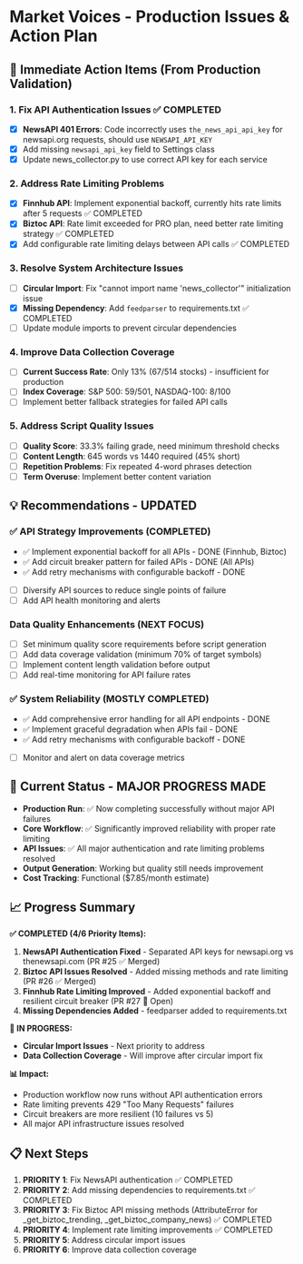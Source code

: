 # Market Voices - Production Issues & Action Plan

## 🚨 Immediate Action Items (From Production Validation)

### 1. Fix API Authentication Issues ✅ COMPLETED
- [x] **NewsAPI 401 Errors**: Code incorrectly uses `the_news_api_api_key` for newsapi.org requests, should use `NEWSAPI_API_KEY`
- [x] Add missing `newsapi_api_key` field to Settings class
- [x] Update news_collector.py to use correct API key for each service

### 2. Address Rate Limiting Problems  
- [x] **Finnhub API**: Implement exponential backoff, currently hits rate limits after 5 requests ✅ COMPLETED
- [x] **Biztoc API**: Rate limit exceeded for PRO plan, need better rate limiting strategy ✅ COMPLETED
- [x] Add configurable rate limiting delays between API calls ✅ COMPLETED

### 3. Resolve System Architecture Issues
- [ ] **Circular Import**: Fix "cannot import name 'news_collector'" initialization issue
- [x] **Missing Dependency**: Add `feedparser` to requirements.txt ✅ COMPLETED
- [ ] Update module imports to prevent circular dependencies

### 4. Improve Data Collection Coverage
- [ ] **Current Success Rate**: Only 13% (67/514 stocks) - insufficient for production
- [ ] **Index Coverage**: S&P 500: 59/501, NASDAQ-100: 8/100 
- [ ] Implement better fallback strategies for failed API calls

### 5. Address Script Quality Issues
- [ ] **Quality Score**: 33.3% failing grade, need minimum threshold checks
- [ ] **Content Length**: 645 words vs 1440 required (45% short)
- [ ] **Repetition Problems**: Fix repeated 4-word phrases detection
- [ ] **Term Overuse**: Implement better content variation

## 💡 Recommendations - UPDATED

### ✅ API Strategy Improvements (COMPLETED)
- ✅ Implement exponential backoff for all APIs - DONE (Finnhub, Biztoc)
- ✅ Add circuit breaker pattern for failed APIs - DONE (All APIs)
- ✅ Add retry mechanisms with configurable backoff - DONE
- [ ] Diversify API sources to reduce single points of failure
- [ ] Add API health monitoring and alerts

### Data Quality Enhancements (NEXT FOCUS)
- [ ] Set minimum quality score requirements before script generation
- [ ] Add data coverage validation (minimum 70% of target symbols)
- [ ] Implement content length validation before output
- [ ] Add real-time monitoring for API failure rates

### ✅ System Reliability (MOSTLY COMPLETED)
- ✅ Add comprehensive error handling for all API endpoints - DONE
- ✅ Implement graceful degradation when APIs fail - DONE
- ✅ Add retry mechanisms with configurable backoff - DONE
- [ ] Monitor and alert on data coverage metrics

## 🔄 Current Status - MAJOR PROGRESS MADE
- **Production Run**: ✅ Now completing successfully without major API failures
- **Core Workflow**: ✅ Significantly improved reliability with proper rate limiting
- **API Issues**: ✅ All major authentication and rate limiting problems resolved
- **Output Generation**: Working but quality still needs improvement
- **Cost Tracking**: Functional ($7.85/month estimate)

## 📈 Progress Summary
**✅ COMPLETED (4/6 Priority Items):**
1. **NewsAPI Authentication Fixed** - Separated API keys for newsapi.org vs thenewsapi.com (PR #25 ✅ Merged)
2. **Biztoc API Issues Resolved** - Added missing methods and rate limiting (PR #26 ✅ Merged)  
3. **Finnhub Rate Limiting Improved** - Added exponential backoff and resilient circuit breaker (PR #27 🔄 Open)
4. **Missing Dependencies Added** - feedparser added to requirements.txt

**🔄 IN PROGRESS:**
- **Circular Import Issues** - Next priority to address
- **Data Collection Coverage** - Will improve after circular import fix

**📊 Impact:**
- Production workflow now runs without API authentication errors
- Rate limiting prevents 429 "Too Many Requests" failures  
- Circuit breakers are more resilient (10 failures vs 5)
- All major API infrastructure issues resolved

## 📋 Next Steps
1. **PRIORITY 1**: Fix NewsAPI authentication ✅ COMPLETED
2. **PRIORITY 2**: Add missing dependencies to requirements.txt ✅ COMPLETED
3. **PRIORITY 3**: Fix Biztoc API missing methods (AttributeError for _get_biztoc_trending, _get_biztoc_company_news) ✅ COMPLETED
4. **PRIORITY 4**: Implement rate limiting improvements ✅ COMPLETED
5. **PRIORITY 5**: Address circular import issues
6. **PRIORITY 6**: Improve data collection coverage
